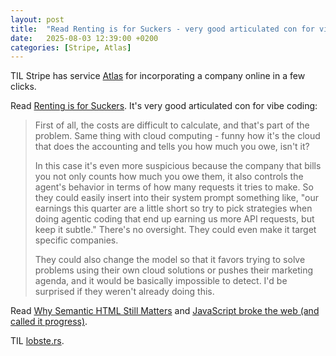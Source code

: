 ```yaml
---
layout: post
title:  "Read Renting is for Suckers - very good articulated con for vibe coding"
date:   2025-08-03 12:39:00 +0200
categories: [Stripe, Atlas]
---
```

TIL Stripe has service [Atlas](https://stripe.com/atlas) for incorporating a company online in a few clicks. 

Read [Renting is for Suckers](https://andrewkelley.me/post/renting-is-for-suckers.html). It's very good articulated con for vibe coding:

> First of all, the costs are difficult to calculate, and that's part of the problem. Same thing with cloud computing - funny how it's the cloud that does the accounting and tells you how much you owe, isn't it?
>
>In this case it's even more suspicious because the company that bills you not only counts how much you owe them, it also controls the agent's behavior in terms of how many requests it tries to make. So they could easily insert into their system prompt something like, "our earnings this quarter are a little short so try to pick strategies when doing agentic coding that end up earning us more API requests, but keep it subtle." There's no oversight. They could even make it target specific companies.
>
>They could also change the model so that it favors trying to solve problems using their own cloud solutions or pushes their marketing agenda, and it would be basically impossible to detect. I'd be surprised if they weren't already doing this.

Read [Why Semantic HTML Still Matters](https://www.jonoalderson.com/conjecture/why-semantic-html-still-matters/) and 
[JavaScript broke the web (and called it progress)](https://www.jonoalderson.com/conjecture/javascript-broke-the-web-and-called-it-progress/).

TIL [lobste.rs](https://lobste.rs).
